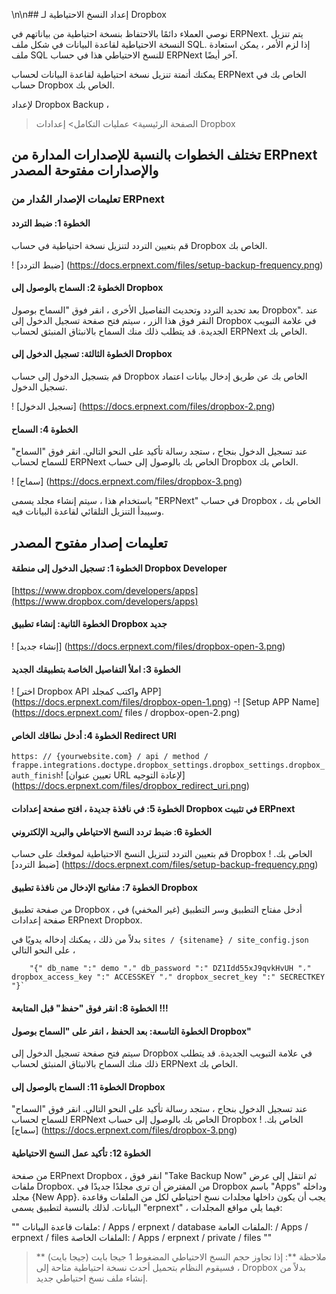 \n\n## إعداد النسخ الاحتياطية لـ Dropbox

نوصي العملاء دائمًا بالاحتفاظ بنسخة احتياطية من بياناتهم في ERPNext. يتم تنزيل النسخة الاحتياطية لقاعدة البيانات في شكل ملف SQL. إذا لزم الأمر ، يمكن استعادة ملف SQL للنسخ الاحتياطي هذا في حساب ERPNext آخر أيضًا.

يمكنك أتمتة تنزيل نسخة احتياطية لقاعدة البيانات لحساب ERPNext الخاص بك في حساب Dropbox الخاص بك.

لإعداد Dropbox Backup ،

> الصفحة الرئيسية> عمليات التكامل> إعدادات Dropbox

## تختلف الخطوات بالنسبة للإصدارات المدارة من ERPnext والإصدارات مفتوحة المصدر

### تعليمات الإصدار المُدار من ERPnext

#### الخطوة 1: ضبط التردد

قم بتعيين التردد لتنزيل نسخة احتياطية في حساب Dropbox الخاص بك.

! [ضبط التردد] (https://docs.erpnext.com/files/setup-backup-frequency.png)

#### الخطوة 2: السماح بالوصول إلى Dropbox

بعد تحديد التردد وتحديث التفاصيل الأخرى ، انقر فوق "السماح بوصول Dropbox". عند النقر فوق هذا الزر ، سيتم فتح صفحة تسجيل الدخول إلى Dropbox في علامة التبويب الجديدة. قد يتطلب ذلك منك السماح بالانبثاق المنبثق لحساب ERPNext الخاص بك.

#### الخطوة الثالثة: تسجيل الدخول إلى Dropbox

قم بتسجيل الدخول إلى حساب Dropbox الخاص بك عن طريق إدخال بيانات اعتماد تسجيل الدخول.

! [تسجيل الدخول] (https://docs.erpnext.com/files/dropbox-2.png)

#### الخطوة 4: السماح

عند تسجيل الدخول بنجاح ، ستجد رسالة تأكيد على النحو التالي. انقر فوق "السماح" للسماح لحساب ERPNext الخاص بك بالوصول إلى حساب Dropbox الخاص بك.

! [سماح] (https://docs.erpnext.com/files/dropbox-3.png)

باستخدام هذا ، سيتم إنشاء مجلد يسمى "ERPNext" في حساب Dropbox الخاص بك ، وسيبدأ التنزيل التلقائي لقاعدة البيانات فيه.

## تعليمات إصدار مفتوح المصدر

#### الخطوة 1: تسجيل الدخول إلى منطقة Dropbox Developer

[https://www.dropbox.com/developers/apps](https://www.dropbox.com/developers/apps)

#### الخطوة الثانية: إنشاء تطبيق Dropbox جديد

! [إنشاء جديد] (https://docs.erpnext.com/files/dropbox-open-3.png)

#### الخطوة 3: املأ التفاصيل الخاصة بتطبيقك الجديد

! [اختر Dropbox API واكتب كمجلد APP] (https://docs.erpnext.com/files/dropbox-open-1.png) -! [Setup APP Name] (https://docs.erpnext.com/ files / dropbox-open-2.png)

#### الخطوة 4: أدخل نطاقك الخاص Redirect URI

`https: // {yourwebsite.com} / api / method / frappe.integrations.doctype.dropbox_settings.dropbox_settings.dropbox_auth_finish`! [تعيين عنوان URL لإعادة التوجيه] (https://docs.erpnext.com/files/dropbox_redirect_uri.png)

#### الخطوة 5: في نافذة جديدة ، افتح صفحة إعدادات Dropbox في تثبيت ERPnext

#### الخطوة 6: ضبط تردد النسخ الاحتياطي والبريد الإلكتروني

قم بتعيين التردد لتنزيل النسخ الاحتياطية لموقعك على حساب Dropbox الخاص بك. ! [ضبط التردد] (https://docs.erpnext.com/files/setup-backup-frequency.png)

#### الخطوة 7: مفاتيح الإدخال من نافذة تطبيق Dropbox

من صفحة تطبيق Dropbox ، أدخل مفتاح التطبيق وسر التطبيق (غير المخفي) في صفحة إعدادات ERPnext Dropbox.

بدلاً من ذلك ، يمكنك إدخاله يدويًا في `sites / {sitename} / site_config.json` على النحو التالي ،

        "{" db_name ":" demo "،" db_password ":" DZ1Idd55xJ9qvkHvUH "،" dropbox_access_key ":" ACCESSKEY "،" dropbox_secret_key ":" SECRECTKEY "}`
        
    

#### الخطوة 8: انقر فوق "حفظ" قبل المتابعة !!!

#### الخطوة التاسعة: بعد الحفظ ، انقر على "السماح بوصول Dropbox"

سيتم فتح صفحة تسجيل الدخول إلى Dropbox في علامة التبويب الجديدة. قد يتطلب ذلك منك السماح بالانبثاق المنبثق لحساب ERPNext الخاص بك.

#### الخطوة 11: السماح بالوصول إلى Dropbox

عند تسجيل الدخول بنجاح ، ستجد رسالة تأكيد على النحو التالي. انقر فوق "السماح" للسماح لحساب ERPNext الخاص بك بالوصول إلى حساب Dropbox الخاص بك. ! [سماح] (https://docs.erpnext.com/files/dropbox-3.png)

#### الخطوة 12: تأكيد عمل النسخ الاحتياطية

من صفحة ERPnext Dropbox ، انقر فوق "Take Backup Now" ثم انتقل إلى عرض ملفات Dropbox. من المفترض أن ترى مجلدًا جديدًا في Dropbox باسم "Apps" وداخله مجلد {New App}. يجب أن يكون داخلها مجلدات نسخ احتياطي لكل من الملفات وقاعدة البيانات. لذلك بالنسبة لتطبيق يسمى "erpnext" ، فيما يلي مواقع المجلدات:

""
ملفات قاعدة البيانات: / Apps / erpnext / database
الملفات العامة: / Apps / erpnext / files
الملفات الخاصة: / Apps / erpnext / private / files
""

> ** ملاحظة **: إذا تجاوز حجم النسخ الاحتياطي المضغوط 1 جيجا بايت (جيجا بايت) ، فسيقوم النظام بتحميل أحدث نسخة احتياطية متاحة إلى Dropbox بدلاً من إنشاء ملف نسخ احتياطي جديد.